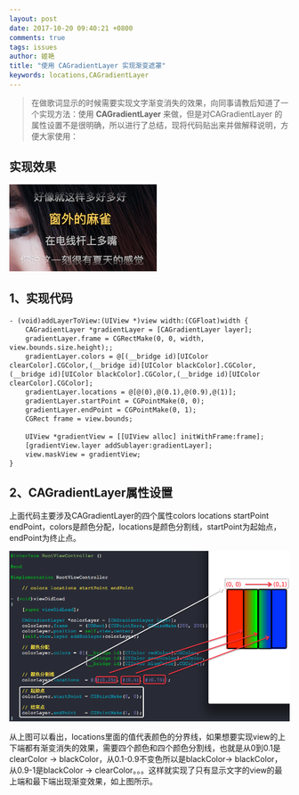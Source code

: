 ```yaml
---
layout: post
date: 2017-10-20 09:40:21 +0800
comments: true
tags: issues
author: 姬艳
title: "使用 CAGradientLayer 实现渐变遮罩"
keywords: locations,CAGradientLayer
---
```


> 在做歌词显示的时候需要实现文字渐变消失的效果，向同事请教后知道了一个实现方法：使用 **CAGradientLayer** 来做，但是对CAGradientLayer 的属性设置不是很明确，所以进行了总结，现将代码贴出来并做解释说明，方便大家使用：

## 实现效果

![](/images/201710/10202.png)

## 1、实现代码
  

```objc
- (void)addLayerToView:(UIView *)view width:(CGFloat)width {
    CAGradientLayer *gradientLayer = [CAGradientLayer layer];
    gradientLayer.frame = CGRectMake(0, 0, width, view.bounds.size.height);;
    gradientLayer.colors = @[(__bridge id)[UIColor clearColor].CGColor,(__bridge id)[UIColor blackColor].CGColor,(__bridge id)[UIColor blackColor].CGColor,(__bridge id)[UIColor clearColor].CGColor];
    gradientLayer.locations = @[@(0),@(0.1),@(0.9),@(1)];
    gradientLayer.startPoint = CGPointMake(0, 0);
    gradientLayer.endPoint = CGPointMake(0, 1);
    CGRect frame = view.bounds;
    
    UIView *gradientView = [[UIView alloc] initWithFrame:frame];
    [gradientView.layer addSublayer:gradientLayer];
    view.maskView = gradientView;
}
```

## 2、CAGradientLayer属性设置

上面代码主要涉及CAGradientLayer的四个属性colors locations startPoint endPoint，colors是颜色分配，locations是颜色分割线，startPoint为起始点，endPoint为终止点。

![](/images/201710/10201.png)

从上图可以看出，locations里面的值代表颜色的分界线，如果想要实现view的上下端都有渐变消失的效果，需要四个颜色和四个颜色分割线，也就是从0到0.1是clearColor -> blackColor，从0.1-0.9不变色所以是blackColor-> blackColor，从0.9-1是blackColor -> clearColor。。。这样就实现了只有显示文字的view的最上端和最下端出现渐变效果，如上图所示。
